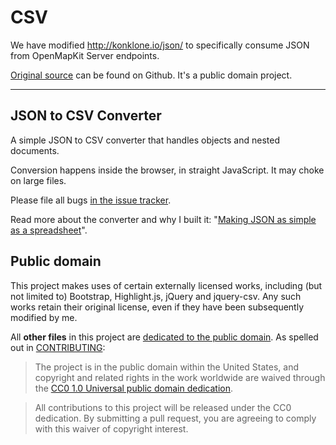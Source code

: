 # CSV

We have modified http://konklone.io/json/ to specifically consume JSON from OpenMapKit Server endpoints.

[Original source](https://github.com/konklone/json) can be found on Github. It's a public domain project.

---

## JSON to CSV Converter

A simple JSON to CSV converter that handles objects and nested documents.

Conversion happens inside the browser, in straight JavaScript. It may choke on large files.

Please file all bugs [in the issue tracker](https://github.com/konklone/json/issues).

Read more about the converter and why I built it: "[Making JSON as simple as a spreadsheet](http://sunlightfoundation.com/blog/2014/03/11/making-json-as-simple-as-a-spreadsheet/)".


## Public domain

This project makes uses of certain externally licensed works, including (but not limited to) Bootstrap, Highlight.js, jQuery and jquery-csv. Any such works retain their original license, even if they have been subsequently modified by me.

All **other files** in this project are [dedicated to the public domain](LICENSE). As spelled out in [CONTRIBUTING](CONTRIBUTING.md):

> The project is in the public domain within the United States, and copyright and related rights in the work worldwide are waived through the [CC0 1.0 Universal public domain dedication](http://creativecommons.org/publicdomain/zero/1.0/).

> All contributions to this project will be released under the CC0 dedication. By submitting a pull request, you are agreeing to comply with this waiver of copyright interest.